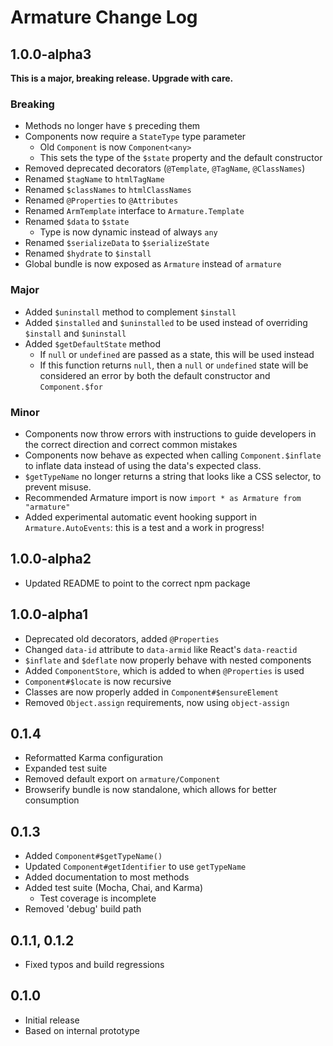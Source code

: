 # Armature Change Log

## 1.0.0-alpha3
**This is a major, breaking release. Upgrade with care.**

### Breaking
- Methods no longer have `$` preceding them
- Components now require a `StateType` type parameter
	- Old `Component` is now `Component<any>`
	- This sets the type of the `$state` property and the default constructor
- Removed deprecated decorators (`@Template`, `@TagName`, `@ClassNames`)
- Renamed `$tagName` to `htmlTagName`
- Renamed `$classNames` to `htmlClassNames`
- Renamed `@Properties` to `@Attributes`
- Renamed `ArmTemplate` interface to `Armature.Template`
- Renamed `$data` to `$state`
	- Type is now dynamic instead of always `any`
- Renamed `$serializeData` to `$serializeState`
- Renamed `$hydrate` to `$install`
- Global bundle is now exposed as `Armature` instead of `armature`

### Major
- Added `$uninstall` method to complement `$install`
- Added `$installed` and `$uninstalled` to be used instead of overriding `$install` and `$uninstall`
- Added `$getDefaultState` method
	- If `null` or `undefined` are passed as a state, this will be used instead
	- If this function returns `null`, then a `null` or `undefined` state will be considered an error by both the default constructor and `Component.$for`

### Minor
- Components now throw errors with instructions to guide developers in the correct direction and correct common mistakes
- Components now behave as expected when calling `Component.$inflate` to inflate data instead of using the data's expected class.
- `$getTypeName` no longer returns a string that looks like a CSS selector, to prevent misuse.
- Recommended Armature import is now `import * as Armature from "armature"`
- Added experimental automatic event hooking support in `Armature.AutoEvents`: this is a test and a work in progress!

## 1.0.0-alpha2
- Updated README to point to the correct npm package

## 1.0.0-alpha1
- Deprecated old decorators, added `@Properties`
- Changed `data-id` attribute to `data-armid` like React's `data-reactid`
- `$inflate` and `$deflate` now properly behave with nested components
- Added `ComponentStore`, which is added to when `@Properties` is used
- `Component#$locate` is now recursive
- Classes are now properly added in `Component#$ensureElement`
- Removed `Object.assign` requirements, now using `object-assign`

## 0.1.4
- Reformatted Karma configuration
- Expanded test suite
- Removed default export on `armature/Component`
- Browserify bundle is now standalone, which allows for better consumption

## 0.1.3
- Added `Component#$getTypeName()`
- Updated `Component#getIdentifier` to use `getTypeName`
- Added documentation to most methods
- Added test suite (Mocha, Chai, and Karma)
	- Test coverage is incomplete
- Removed 'debug' build path

## 0.1.1, 0.1.2
- Fixed typos and build regressions

## 0.1.0
- Initial release
- Based on internal prototype